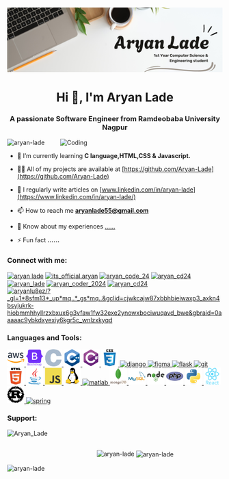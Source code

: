 ![logo](https://github.com/Aryan-Lade/Aryan-Lade/blob/main/White%20Minimalist%20Profile%20LinkedIn%20Banner.png)
<h1 align="center">Hi 👋, I'm Aryan Lade</h1>
<h3 align="center">A passionate Software Engineer from Ramdeobaba University Nagpur</h3>

<img align="right" alt="Coding" width="380" src="https://user-images.githubusercontent.com/55389276/140866485-8fb1c876-9a8f-4d6a-98dc-08c4981eaf70.gif">

<p align="left"> <img src="https://komarev.com/ghpvc/?username=aryan-lade&label=Profile%20views&color=0e75b6&style=flat" alt="aryan-lade" /> </p>

- 🌱 I’m currently learning **C language,HTML,CSS & Javascript.**

- 👨‍💻 All of my projects are available at [https://github.com/Aryan-Lade](https://github.com/Aryan-Lade)

- 📝 I regularly write articles on [www.linkedin.com/in/aryan-lade](https://www.linkedin.com/in/aryan-lade/)

- 📫 How to reach me **aryanlade55@gmail.com**

- 📄 Know about my experiences [......](......)

- ⚡ Fun fact **......**

<h3 align="left">Connect with me:</h3>
<p align="left">
<a href="https://linkedin.com/in/aryan lade" target="blank"><img align="center" src="https://raw.githubusercontent.com/rahuldkjain/github-profile-readme-generator/master/src/images/icons/Social/linked-in-alt.svg" alt="aryan lade" height="30" width="40" /></a>
<a href="https://instagram.com/its_official.aryan" target="blank"><img align="center" src="https://raw.githubusercontent.com/rahuldkjain/github-profile-readme-generator/master/src/images/icons/Social/instagram.svg" alt="its_official.aryan" height="30" width="40" /></a>
<a href="https://www.codechef.com/users/aryan_code_24" target="blank"><img align="center" src="https://cdn.jsdelivr.net/npm/simple-icons@3.1.0/icons/codechef.svg" alt="aryan_code_24" height="30" width="40" /></a>
<a href="https://www.hackerrank.com/aryan_cd24" target="blank"><img align="center" src="https://raw.githubusercontent.com/rahuldkjain/github-profile-readme-generator/master/src/images/icons/Social/hackerrank.svg" alt="aryan_cd24" height="30" width="40" /></a>
<a href="https://codeforces.com/profile/aryan_lade" target="blank"><img align="center" src="https://raw.githubusercontent.com/rahuldkjain/github-profile-readme-generator/master/src/images/icons/Social/codeforces.svg" alt="aryan_lade" height="30" width="40" /></a>
<a href="https://www.leetcode.com/aryan_coder_2024" target="blank"><img align="center" src="https://raw.githubusercontent.com/rahuldkjain/github-profile-readme-generator/master/src/images/icons/Social/leet-code.svg" alt="aryan_coder_2024" height="30" width="40" /></a>
<a href="https://www.hackerearth.com/aryan_cd24" target="blank"><img align="center" src="https://raw.githubusercontent.com/rahuldkjain/github-profile-readme-generator/master/src/images/icons/Social/hackerearth.svg" alt="aryan_cd24" height="30" width="40" /></a>
<a href="https://auth.geeksforgeeks.org/user/aryanlu8ez/?_gl=1*8sfm13*_up*mq..*_gs*mq..&gclid=cjwkcajw87xbbhbieiwaxp3_axkn4bsyjukrk-hiobmmhhyllrzxbxux6g3vfaw1fw32exe2ynowxbociwuqavd_bwe&gbraid=0aaaaac9ybkdxyexiy6kgr5c_wnlzxkyqd" target="blank"><img align="center" src="https://raw.githubusercontent.com/rahuldkjain/github-profile-readme-generator/master/src/images/icons/Social/geeks-for-geeks.svg" alt="aryanlu8ez/?_gl=1*8sfm13*_up*mq..*_gs*mq..&gclid=cjwkcajw87xbbhbieiwaxp3_axkn4bsyjukrk-hiobmmhhyllrzxbxux6g3vfaw1fw32exe2ynowxbociwuqavd_bwe&gbraid=0aaaaac9ybkdxyexiy6kgr5c_wnlzxkyqd" height="30" width="40" /></a>
</p>

<h3 align="left">Languages and Tools:</h3>
<p align="left"> <a href="https://aws.amazon.com" target="_blank" rel="noreferrer"> <img src="https://raw.githubusercontent.com/devicons/devicon/master/icons/amazonwebservices/amazonwebservices-original-wordmark.svg" alt="aws" width="40" height="40"/> </a> <a href="https://getbootstrap.com" target="_blank" rel="noreferrer"> <img src="https://raw.githubusercontent.com/devicons/devicon/master/icons/bootstrap/bootstrap-plain-wordmark.svg" alt="bootstrap" width="40" height="40"/> </a> <a href="https://www.cprogramming.com/" target="_blank" rel="noreferrer"> <img src="https://raw.githubusercontent.com/devicons/devicon/master/icons/c/c-original.svg" alt="c" width="40" height="40"/> </a> <a href="https://www.w3schools.com/cpp/" target="_blank" rel="noreferrer"> <img src="https://raw.githubusercontent.com/devicons/devicon/master/icons/cplusplus/cplusplus-original.svg" alt="cplusplus" width="40" height="40"/> </a> <a href="https://www.w3schools.com/cs/" target="_blank" rel="noreferrer"> <img src="https://raw.githubusercontent.com/devicons/devicon/master/icons/csharp/csharp-original.svg" alt="csharp" width="40" height="40"/> </a> <a href="https://www.w3schools.com/css/" target="_blank" rel="noreferrer"> <img src="https://raw.githubusercontent.com/devicons/devicon/master/icons/css3/css3-original-wordmark.svg" alt="css3" width="40" height="40"/> </a> <a href="https://www.djangoproject.com/" target="_blank" rel="noreferrer"> <img src="https://cdn.worldvectorlogo.com/logos/django.svg" alt="django" width="40" height="40"/> </a> <a href="https://www.figma.com/" target="_blank" rel="noreferrer"> <img src="https://www.vectorlogo.zone/logos/figma/figma-icon.svg" alt="figma" width="40" height="40"/> </a> <a href="https://flask.palletsprojects.com/" target="_blank" rel="noreferrer"> <img src="https://www.vectorlogo.zone/logos/pocoo_flask/pocoo_flask-icon.svg" alt="flask" width="40" height="40"/> </a> <a href="https://git-scm.com/" target="_blank" rel="noreferrer"> <img src="https://www.vectorlogo.zone/logos/git-scm/git-scm-icon.svg" alt="git" width="40" height="40"/> </a> <a href="https://www.w3.org/html/" target="_blank" rel="noreferrer"> <img src="https://raw.githubusercontent.com/devicons/devicon/master/icons/html5/html5-original-wordmark.svg" alt="html5" width="40" height="40"/> </a> <a href="https://www.java.com" target="_blank" rel="noreferrer"> <img src="https://raw.githubusercontent.com/devicons/devicon/master/icons/java/java-original.svg" alt="java" width="40" height="40"/> </a> <a href="https://developer.mozilla.org/en-US/docs/Web/JavaScript" target="_blank" rel="noreferrer"> <img src="https://raw.githubusercontent.com/devicons/devicon/master/icons/javascript/javascript-original.svg" alt="javascript" width="40" height="40"/> </a> <a href="https://www.linux.org/" target="_blank" rel="noreferrer"> <img src="https://raw.githubusercontent.com/devicons/devicon/master/icons/linux/linux-original.svg" alt="linux" width="40" height="40"/> </a> <a href="https://www.mathworks.com/" target="_blank" rel="noreferrer"> <img src="https://upload.wikimedia.org/wikipedia/commons/2/21/Matlab_Logo.png" alt="matlab" width="40" height="40"/> </a> <a href="https://www.mongodb.com/" target="_blank" rel="noreferrer"> <img src="https://raw.githubusercontent.com/devicons/devicon/master/icons/mongodb/mongodb-original-wordmark.svg" alt="mongodb" width="40" height="40"/> </a> <a href="https://www.mysql.com/" target="_blank" rel="noreferrer"> <img src="https://raw.githubusercontent.com/devicons/devicon/master/icons/mysql/mysql-original-wordmark.svg" alt="mysql" width="40" height="40"/> </a> <a href="https://nodejs.org" target="_blank" rel="noreferrer"> <img src="https://raw.githubusercontent.com/devicons/devicon/master/icons/nodejs/nodejs-original-wordmark.svg" alt="nodejs" width="40" height="40"/> </a> <a href="https://www.php.net" target="_blank" rel="noreferrer"> <img src="https://raw.githubusercontent.com/devicons/devicon/master/icons/php/php-original.svg" alt="php" width="40" height="40"/> </a> <a href="https://www.python.org" target="_blank" rel="noreferrer"> <img src="https://raw.githubusercontent.com/devicons/devicon/master/icons/python/python-original.svg" alt="python" width="40" height="40"/> </a> <a href="https://reactjs.org/" target="_blank" rel="noreferrer"> <img src="https://raw.githubusercontent.com/devicons/devicon/master/icons/react/react-original-wordmark.svg" alt="react" width="40" height="40"/> </a> <a href="https://www.rust-lang.org" target="_blank" rel="noreferrer"> <img src="https://raw.githubusercontent.com/devicons/devicon/master/icons/rust/rust-plain.svg" alt="rust" width="40" height="40"/> </a> <a href="https://spring.io/" target="_blank" rel="noreferrer"> <img src="https://www.vectorlogo.zone/logos/springio/springio-icon.svg" alt="spring" width="40" height="40"/> </a> </p>

<h3 align="left">Support:</h3>
<p><a href="https://www.buymeacoffee.com/Aryan_Lade"> <img align="left" src="https://cdn.buymeacoffee.com/buttons/v2/default-yellow.png" height="50" width="210" alt="Aryan_Lade" /></a></p><br><br>

<p><img align="left" src="https://github-readme-stats.vercel.app/api/top-langs?username=aryan-lade&show_icons=true&locale=en&layout=compact" alt="aryan-lade" /></p>

<p>&nbsp;<img align="center" src="https://github-readme-stats.vercel.app/api?username=aryan-lade&show_icons=true&locale=en" alt="aryan-lade" /></p>

<p><img align="center" src="https://github-readme-streak-stats.herokuapp.com/?user=aryan-lade&" alt="aryan-lade" /></p>
